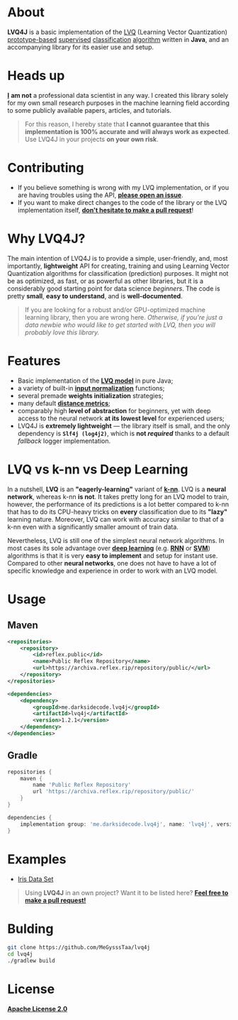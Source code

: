 # About
**LVQ4J** is a basic implementation of the [LVQ](https://en.wikipedia.org/wiki/Learning_vector_quantization) (Learning Vector Quantization) [prototype-based](https://en.wikipedia.org/wiki/Prototype) [supervised](https://en.wikipedia.org/wiki/Supervised_learning) [classification](https://en.wikipedia.org/wiki/Statistical_classification) [algorithm](https://en.wikipedia.org/wiki/Algorithm) written in **Java**, and an accompanying library for its easier use and setup.


# Heads up
**[I](https://github.com/MeGysssTaa)** **am not** a professional data scientist in any way. I created this library solely for my own small research purposes in the machine learning field according to some publicly available papers, articles, and tutorials.


> For this reason, I hereby state that **I cannot guarantee that this implementation is 100% accurate and will always work as expected**. Use LVQ4J in your projects **on your own risk**. 


# Contributing
* If you believe something is wrong with my LVQ implementation, or if you are having troubles using the API, **[please open an issue](https://github.com/MeGysssTaa/lvq4j/issues)**.
* If you want to make direct changes to the code of the library or the LVQ implementation itself, **[don't hesitate to make a pull request](https://github.com/MeGysssTaa/lvq4j/pulls)**!


# Why LVQ4J?
The main intention of LVQ4J is to provide a simple, user-friendly, and, most importantly, **lightweight** API for creating, training and using Learning Vector Quantization algorithms for classification (prediction) purposes. It might not be as optimized, as fast, or as powerful as other libraries, but it is a considerably good starting point for data science *beginners*. The code is pretty **small**, **easy to understand**, and is **well-documented**.
> If you are looking for a robust and/or GPU-optimized machine learning library, then you are wrong here. *Otherwise, if you're just a data newbie who would like to get started with LVQ, then you will probably love this library.*


# Features
* Basic implementation of the **[LVQ model](https://en.wikipedia.org/wiki/Learning_vector_quantization)** in pure Java;
* a variety of built-in **[input normalization](https://en.wikipedia.org/wiki/Normalization_(statistics))** functions;
* several premade **weights initialization** strategies;
* many default **[distance metrics](https://en.wikipedia.org/wiki/Metric_(mathematics))**;
* comparably high **level of abstraction** for beginners, yet with deep access to the neural network **at its lowest level** for experienced users;
* LVQ4J is **extremely lightweight** — the library itself is small, and the only dependency is **`Slf4j (log4j2)`**, which is **not _required_** thanks to a default *fallback* logger implementation.


# LVQ vs k-nn vs Deep Learning
In a nutshell, **LVQ** is an **"eagerly-learning"** variant of **[k-nn](https://en.wikipedia.org/wiki/K-nearest_neighbors_algorithm)**. LVQ is a **neural network**, whereas k-nn **is not**. It takes pretty long for an LVQ model to train, however, the performance of its predictions is a lot better compared to k-nn that has to do its CPU-heavy tricks on **every** classification due to its **"lazy"** learning nature. Moreover, LVQ can work with accuracy similar to that of a k-nn even with a significantly smaller amount of train data.


Nevertheless, LVQ is still one of the simplest neural network algorithms. In most cases its sole advantage over **[deep learning](https://en.wikipedia.org/wiki/Deep_learning)** (e.g. **[RNN](https://en.wikipedia.org/wiki/Recurrent_neural_network)** or **[SVM](https://en.wikipedia.org/wiki/Support_vector_machine)**) algorithms is that it is very **easy to implement** and setup for instant use. Compared to other **neural networks**, one does not have to have a lot of specific knowledge and experience in order to work with an LVQ model.


# Usage
## Maven
```xml
<repositories>
    <repository>
        <id>reflex.public</id>
        <name>Public Reflex Repository</name>
        <url>https://archiva.reflex.rip/repository/public/</url>
    </repository>
</repositories>

<dependencies>
    <dependency>
        <groupId>me.darksidecode.lvq4j</groupId>
        <artifactId>lvq4j</artifactId>
        <version>1.2.1</version>
    </dependency>
</dependencies>
```


## Gradle
```groovy
repositories {
    maven {
        name 'Public Reflex Repository'
        url 'https://archiva.reflex.rip/repository/public/'
    }
}

dependencies {
    implementation group: 'me.darksidecode.lvq4j', name: 'lvq4j', version: '1.2.1'
}
```


# Examples
* [Iris Data Set](https://github.com/MeGysssTaa/lvq4j-example-iris)

> Using **LVQ4J** in an own project? Want it to be listed here? **[Feel free to make a pull request!](https://github.com/MeGysssTaa/lvq4j/pulls)**


# Bulding
```bash
git clone https://github.com/MeGysssTaa/lvq4j
cd lvq4j
./gradlew build
```


# License
**[Apache License 2.0](https://github.com/MeGysssTaa/lvq4j/blob/master/LICENSE)**
